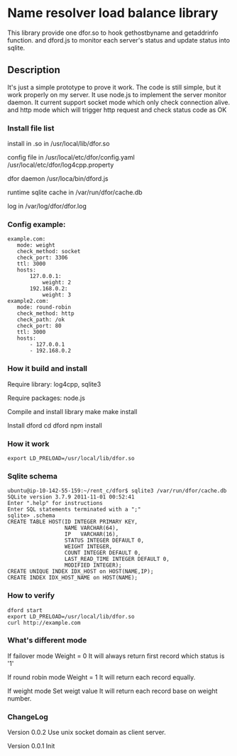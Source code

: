 Name resolver load balance library
==================================
This library provide one dfor.so to hook
gethostbyname and getaddrinfo function. 
and dford.js to monitor each server's status 
and update status into sqlite.


Description
------------------------------------
It's just a simple prototype to prove it work.
The code is still simple, but it work properly on my server.
It use node.js to implement the server monitor daemon.
It current support  socket mode which only check connection alive.
and http mode which will trigger http request and check status code as OK

### Install file list
install in .so in
/usr/local/lib/dfor.so

config file in 
/usr/local/etc/dfor/config.yaml
/usr/local/etc/dfor/log4cpp.property

dfor daemon 
/usr/loca/bin/dford.js

runtime sqlite cache in
/var/run/dfor/cache.db

log in
/var/log/dfor/dfor.log

### Config example:
    example.com:
       mode: weight 
       check_method: socket
       check_port: 3306
       ttl: 3000
       hosts:
           127.0.0.1:
               weight: 2
           192.168.0.2:
               weight: 3
    example2.com:
       mode: round-robin
       check_method: http 
       check_path: /ok
       check_port: 80 
       ttl: 3000
       hosts:
           - 127.0.0.1
           - 192.168.0.2
### How it build and install
Require library: log4cpp, sqlite3

Require packages: node.js

Compile and install library
    make 
    make install

Install dford
    cd dford
    npm install

### How it work
    export LD_PRELOAD=/usr/local/lib/dfor.so

### Sqlite schema
    ubuntu@ip-10-142-55-159:~/rent_c/dfor$ sqlite3 /var/run/dfor/cache.db
    SQLite version 3.7.9 2011-11-01 00:52:41
    Enter ".help" for instructions
    Enter SQL statements terminated with a ";"
    sqlite> .schema
    CREATE TABLE HOST(ID INTEGER PRIMARY KEY,
                      NAME VARCHAR(64),
                      IP   VARCHAR(16),
                      STATUS INTEGER DEFAULT 0,
                      WEIGHT INTEGER,
                      COUNT INTEGER DEFAULT 0,
                      LAST_READ_TIME INTEGER DEFAULT 0,
                      MODIFIED INTEGER);
    CREATE UNIQUE INDEX IDX_HOST on HOST(NAME,IP);
    CREATE INDEX IDX_HOST_NAME on HOST(NAME);


### How to verify 
    dford start
    export LD_PRELOAD=/usr/local/lib/dfor.so
    curl http://example.com
    
### What's different mode  
If failover mode 
   Weight = 0 
   It will always return first record which status is '1'

If round robin mode
   Weight = 1
   It will return each record equally.

If weight mode
   Set weigt value
   It will return each record base on weight number.

### ChangeLog
Version 0.0.2
   Use unix socket domain as client server.

Version 0.0.1
   Init
